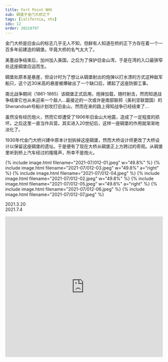 ```yaml
---
title: Fort Point NHS
sub: 碉堡于金门大桥之下
tags: [california, nhs]
idx: 12
order: 20210797
---
```


金门大桥是旧金山的标志几乎无人不知，但鲜有人知道在桥的正下方存在着一个一百多年前建造的碉堡。毕竟大桥的名气太大了。

美墨战争结束后，加州加入美国，之后为了保护旧金山湾，于是在湾的入口最狭窄处这座碉堡应运而生。

碉堡处原本是悬崖，但设计时为了想让从碉堡射出的炮弹以打水漂的方式这种敌军船只，这个近30米高的悬崖被爆破出了一个缺口后，建起了这座防御工事。

南北战争期间（1861-1865）该碉堡正式启用，炮弹加载，随时射击，然而知道战争结束它也从未迎来一个敌人…最接近的一次或许是南部联邦（美利坚联盟国）的Shenandoah号船计划攻打旧金山，然而在来的路上得知战争已经结束了…

虽然没有经历炮火，然而它却遭受了1906年旧金山大地震，造成了一定程度的损坏。之后这里一直当作兵营。其实进入20世纪后，这样一座碉堡的作用就渐渐地淡化了。

1930年代金门大桥兴建中原本计划拆掉这座碉堡，然而大桥设计师更改了大桥设计以保留这座碉堡的遗址。于是便有了现在大桥从碉堡正上方跨过的奇观。从碉堡里听到桥上汽车经过的隆隆声，所幸不是炮火。

{% include image.html filename="2021-07/012-01.jpeg" w="49.8%" %}
{% include image.html filename="2021-07/012-03.jpeg" w="49.8%" a="right" %}
{% include image.html filename="2021-07/012-04.jpeg" %}
{% include image.html filename="2021-07/012-02.jpeg" w="49.8%" %}
{% include image.html filename="2021-07/012-05.jpeg" w="49.8%" a="right" %}
{% include image.html filename="2021-07/012-06.jpeg" %}
{% include image.html filename="2021-07/012-07.jpeg" %}

2021.3.20<br>
2021.7.4

<iframe src="https://www.google.com/maps/embed?pb=!1m14!1m8!1m3!1d100868.43606387402!2d-122.4792143!3d37.8102218!3m2!1i1024!2i768!4f13.1!3m3!1m2!1s0x808586ea2d51f4fd%3A0x7fed369d97026b39!2sFort%20Point%20National%20Historic%20Site!5e0!3m2!1sen!2sus!4v1652161505785!5m2!1sen!2sus" width="100%" height="450" style="border:0;" allowfullscreen="" loading="lazy" referrerpolicy="no-referrer-when-downgrade"></iframe>
